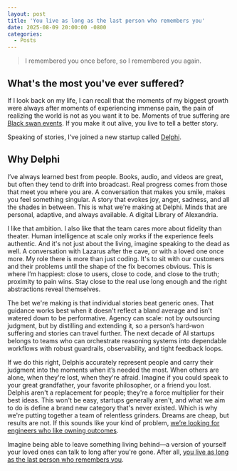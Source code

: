 ```yaml
---
layout: post
title: 'You live as long as the last person who remembers you'
date: 2025-08-09 20:00:00 -0800
categories:
  - Posts
---
```


> I remembered you once before, so I remembered you again.

## What's the most you've ever suffered?

If I look back on my life, I can recall that the moments of my biggest growth were always after moments of experiencing immense pain, the pain of realizing the world is not as you want it to be. Moments of true suffering are [Black swan events](https://en.wikipedia.org/wiki/Black_swan_theory). If you make it out alive, you live to tell a better story.

Speaking of stories, I've joined a new startup called [Delphi](https://delphi.ai).

## Why Delphi

I’ve always learned best from people. Books, audio, and videos are great, but often they tend to drift into broadcast. Real progress comes from those that meet you where you are. A conversation that makes you smile, makes you feel something singular. A story that evokes joy, anger, sadness, and all the shades in between. This is what we're making at Delphi. Minds that are personal, adaptive, and always available. A digital Library of Alexandria.

I like that ambition. I also like that the team cares more about fidelity than theater. Human intelligence at scale only works if the experience feels authentic. And it's not just about the living, imagine speaking to the dead as well. A conversation with Lazarus after the cave, or with a loved one once more. My role there is more than just coding. It's to sit with our customers and their problems until the shape of the fix becomes obvious. This is where I’m happiest: close to users, close to code, and close to the truth; proximity to pain wins. Stay close to the real use long enough and the right abstractions reveal themselves.

The bet we're making is that individual stories beat generic ones. That guidance works best when it doesn't reflect a bland average and isn't watered down to be performative. Agency can scale: not by outsourcing judgment, but by distilling and extending it, so a person’s hard‑won suffering and stories can travel further. The next decade of AI startups belongs to teams who can orchestrate reasoning systems into dependable workflows with robust guardrails, observability, and tight feedback loops.

If we do this right, Delphis accurately represent people and carry their judgment into the moments when it’s needed the most. When others are alone, when they're lost, when they're afraid. Imagine if you could speak to your great grandfather, your favorite philosopher, or a friend you lost. Delphis aren't a replacement for people; they're a force multiplier for their best ideas. This won't be easy, startups generally aren't, and what we aim to do is define a brand new category that's never existed. Which is why we're putting together a team of relentless grinders. Dreams are cheap, but results are not. If this sounds like your kind of problem, [we’re looking for engineers who like owning outcomes](https://delphi.ai/careers#roles).

Imagine being able to leave something living behind—a version of yourself your loved ones can talk to long after you're gone. After all, [you live as long as the last person who remembers you](https://www.delphi.ai/faris-habib).
